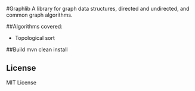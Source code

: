 #Graphlib
A library for graph data structures, directed and undirected, and common graph algorithms.

##Algorithms covered:
* Topological sort

##Build
mvn clean install

## License
MIT License
